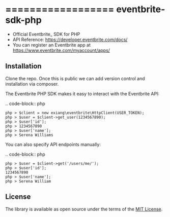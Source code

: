 ==================
eventbrite-sdk-php
==================


* Official Eventbrite_ SDK for PHP
* API Reference: https://developer.eventbrite.com/docs/
* You can register an Eventbrite app at https://www.eventbrite.com/myaccount/apps/


Installation
------------
Clone the repo. Once this is public we can add version control and installation via composer.

The Eventbrite PHP SDK makes it easy to interact with the Eventbrite API:

.. code-block:: php

    php > $client = new exiang\eventbrite\HttpClient(USER_TOKEN);
    php > $user = $client->get_user(1234567890);
    php > $user['id'];
    php > 1234567890
    php > $user['name'];
    php > Serena Williams

You can also specify API endpoints manually:

.. code-block:: php

    php > $user = $client->get('/users/me/');
    php > $user['id'];
    1234567890
    php > $user['name'];
    php > Serena William


License
-------

The library is available as open source under the terms of the [MIT License](http://opensource.org/licenses/MIT).
